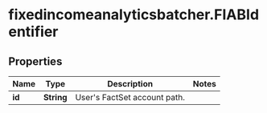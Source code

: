# fixedincomeanalyticsbatcher.FIABIdentifier

## Properties

Name | Type | Description | Notes
------------ | ------------- | ------------- | -------------
**id** | **String** | User&#39;s FactSet account path. | 


